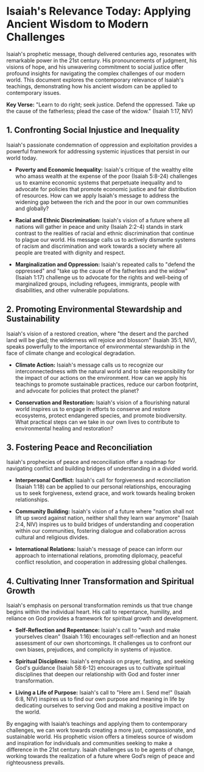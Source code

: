 # Isaiah's Relevance Today: Applying Ancient Wisdom to Modern Challenges

Isaiah's prophetic message, though delivered centuries ago, resonates with remarkable power in the 21st century.  His pronouncements of judgment, his visions of hope, and his unwavering commitment to social justice offer profound insights for navigating the complex challenges of our modern world. This document explores the contemporary relevance of Isaiah's teachings, demonstrating how his ancient wisdom can be applied to contemporary issues.

**Key Verse:** "Learn to do right; seek justice. Defend the oppressed. Take up the cause of the fatherless; plead the case of the widow." (Isaiah 1:17, NIV)

## 1. Confronting Social Injustice and Inequality

Isaiah's passionate condemnation of oppression and exploitation provides a powerful framework for addressing systemic injustices that persist in our world today.

* **Poverty and Economic Inequality:** Isaiah's critique of the wealthy elite who amass wealth at the expense of the poor (Isaiah 5:8-24) challenges us to examine economic systems that perpetuate inequality and to advocate for policies that promote economic justice and fair distribution of resources.  How can we apply Isaiah's message to address the widening gap between the rich and the poor in our own communities and globally?

* **Racial and Ethnic Discrimination:**  Isaiah's vision of a future where all nations will gather in peace and unity (Isaiah 2:2-4) stands in stark contrast to the realities of racial and ethnic discrimination that continue to plague our world.  His message calls us to actively dismantle systems of racism and discrimination and work towards a society where all people are treated with dignity and respect.

* **Marginalization and Oppression:**  Isaiah's repeated calls to "defend the oppressed" and "take up the cause of the fatherless and the widow" (Isaiah 1:17) challenge us to advocate for the rights and well-being of marginalized groups, including refugees, immigrants, people with disabilities, and other vulnerable populations.


## 2. Promoting Environmental Stewardship and Sustainability

Isaiah's vision of a restored creation, where "the desert and the parched land will be glad; the wilderness will rejoice and blossom" (Isaiah 35:1, NIV), speaks powerfully to the importance of environmental stewardship in the face of climate change and ecological degradation.

* **Climate Action:** Isaiah's message calls us to recognize our interconnectedness with the natural world and to take responsibility for the impact of our actions on the environment.  How can we apply his teachings to promote sustainable practices, reduce our carbon footprint, and advocate for policies that protect the planet?

* **Conservation and Restoration:** Isaiah's vision of a flourishing natural world inspires us to engage in efforts to conserve and restore ecosystems, protect endangered species, and promote biodiversity.  What practical steps can we take in our own lives to contribute to environmental healing and restoration?


## 3. Fostering Peace and Reconciliation

Isaiah's prophecies of peace and reconciliation offer a roadmap for navigating conflict and building bridges of understanding in a divided world.

* **Interpersonal Conflict:**  Isaiah's call for forgiveness and reconciliation (Isaiah 1:18) can be applied to our personal relationships, encouraging us to seek forgiveness, extend grace, and work towards healing broken relationships.

* **Community Building:**  Isaiah's vision of a future where "nation shall not lift up sword against nation, neither shall they learn war anymore" (Isaiah 2:4, NIV) inspires us to build bridges of understanding and cooperation within our communities, fostering dialogue and collaboration across cultural and religious divides.

* **International Relations:**  Isaiah's message of peace can inform our approach to international relations, promoting diplomacy, peaceful conflict resolution, and cooperation in addressing global challenges.


## 4. Cultivating Inner Transformation and Spiritual Growth

Isaiah's emphasis on personal transformation reminds us that true change begins within the individual heart.  His call to repentance, humility, and reliance on God provides a framework for spiritual growth and development.

* **Self-Reflection and Repentance:** Isaiah's call to "wash and make yourselves clean" (Isaiah 1:16) encourages self-reflection and an honest assessment of our own shortcomings.  It challenges us to confront our own biases, prejudices, and complicity in systems of injustice.

* **Spiritual Disciplines:**  Isaiah's emphasis on prayer, fasting, and seeking God's guidance (Isaiah 58:6-12) encourages us to cultivate spiritual disciplines that deepen our relationship with God and foster inner transformation.

* **Living a Life of Purpose:** Isaiah's call to "Here am I. Send me!" (Isaiah 6:8, NIV) inspires us to find our own purpose and meaning in life by dedicating ourselves to serving God and making a positive impact on the world.



By engaging with Isaiah’s teachings and applying them to contemporary challenges, we can work towards creating a more just, compassionate, and sustainable world.  His prophetic vision offers a timeless source of wisdom and inspiration for individuals and communities seeking to make a difference in the 21st century.  Isaiah challenges us to be agents of change, working towards the realization of a future where God’s reign of peace and righteousness prevails.

